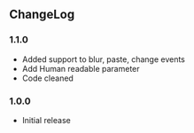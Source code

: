 ## ChangeLog

### 1.1.0

* Added support to blur, paste, change events
* Add Human readable parameter
* Code cleaned

### 1.0.0

* Initial release